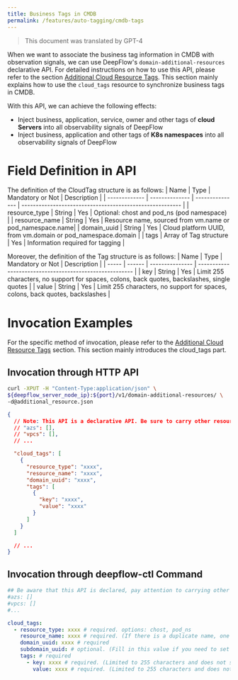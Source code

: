 ```yaml
---
title: Business Tags in CMDB
permalink: /features/auto-tagging/cmdb-tags
---
```


> This document was translated by GPT-4

When we want to associate the business tag information in CMDB with observation signals, we can use DeepFlow's `domain-additional-resources` declarative API. For detailed instructions on how to use this API, please refer to the section [Additional Cloud Resource Tags](./additional-cloud-tags/). This section mainly explains how to use the `cloud_tags` resource to synchronize business tags in CMDB.

With this API, we can achieve the following effects:

- Inject business, application, service, owner and other tags of **cloud Servers** into all observability signals of DeepFlow
- Inject business, application and other tags of **K8s namespaces** into all observability signals of DeepFlow

# Field Definition in API

The definition of the CloudTag structure is as follows:
| Name | Type | Mandatory or Not | Description |
| ------------- | -------------- | --------------- | -------------------------------------------------------- |
| resource_type | String | Yes | Optional: chost and pod_ns (pod namespace) |
| resource_name | String | Yes | Resource name, sourced from vm.name or pod_namespace.name|
| domain_uuid | String | Yes | Cloud platform UUID, from vm.domain or pod_namespace.domain |
| tags | Array of Tag structure | Yes | Information required for tagging |

Moreover, the definition of the Tag structure is as follows:
| Name | Type | Mandatory or Not | Description |
| ----- | ------ | --------------- | ------------------------------------------------------- |
| key | String | Yes | Limit 255 characters, no support for spaces, colons, back quotes, backslashes, single quotes |
| value | String | Yes | Limit 255 characters, no support for spaces, colons, back quotes, backslashes |

# Invocation Examples

For the specific method of invocation, please refer to the [Additional Cloud Resource Tags](./additional-cloud-tags/) section. This section mainly introduces the cloud_tags part.

## Invocation through HTTP API

```bash
curl -XPUT -H "Content-Type:application/json" \
${deepflow_server_node_ip}:${port}/v1/domain-additional-resources/ \
-d@additional_resource.json
```

```json
{
  // Note: This API is a declarative API. Be sure to carry other resource information in the API (if any)
  // "azs": [],
  // "vpcs": [],
  // ...

  "cloud_tags": [
    {
      "resource_type": "xxxx",
      "resource_name": "xxxx",
      "domain_uuid": "xxxx",
      "tags": [
        {
          "key": "xxxx",
          "value": "xxxx"
        }
      ]
    }
  ]

  // ...
}
```

## Invocation through deepflow-ctl Command

```yaml
## Be aware that this API is declared, pay attention to carrying other resource information in the API (if any)
#azs: []
#vpcs: []
#...

cloud_tags:
  - resource_type: xxxx # required. options: chost, pod_ns
    resource_name: xxxx # required. (If there is a duplicate name, one will be chosen at random.)
    domain_uuid: xxxx # required
    subdomain_uuid: # optional. (Fill in this value if you need to set cloud tags for subdomain)
    tags: # required
      - key: xxxx # required. (Limited to 255 characters and does not support spaces, colon, back quotes, backslash, single quotes.)
        value: xxxx # required. (Limited to 255 characters and does not support spaces, colon, back quotes, backslash.)
```
